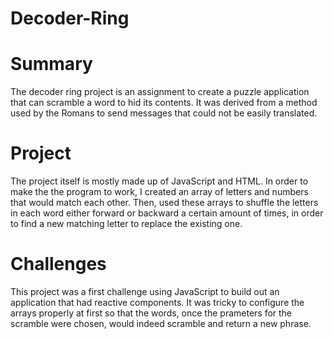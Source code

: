 ﻿# Decoder-Ring

# Summary
The decoder ring project is an assignment to create a puzzle application that can scramble a word to hid its contents. It was derived from a method used by the Romans to send messages that could not be easily translated. 

# Project
The project itself is mostly made up of JavaScript and HTML. In order to make the the program to work, I created an array of letters and numbers that would match each other. Then, used these arrays to shuffle the letters in each word either forward or backward a certain amount of times, in order to find a new matching letter to replace the existing one. 

# Challenges
This project was a first challenge using JavaScript to build out an application that had reactive components. It was tricky to configure the arrays properly at first so that the words, once the prameters for the scramble were chosen, would indeed scramble and return a new phrase.

